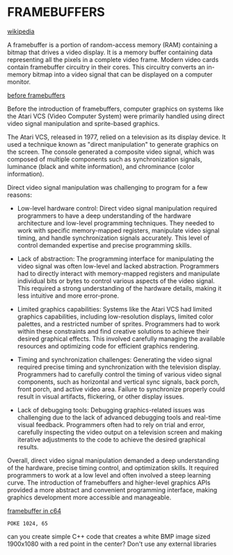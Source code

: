 # FRAMEBUFFERS

[wikipedia](https://en.wikipedia.org/wiki/Framebuffer)

A framebuffer is a portion of random-access memory (RAM) containing a bitmap that drives a video display. It is a memory buffer containing data representing all the pixels in a complete video frame. Modern video cards contain framebuffer circuitry in their cores. This circuitry converts an in-memory bitmap into a video signal that can be displayed on a computer monitor.

[before framebuffers](https://mitpress.mit.edu/9780262539760/racing-the-beam/)

Before the introduction of framebuffers, computer graphics on systems like the Atari VCS (Video Computer System) were primarily handled using direct video signal manipulation and sprite-based graphics.

The Atari VCS, released in 1977, relied on a television as its display device. It used a technique known as "direct manipulation" to generate graphics on the screen. The console generated a composite video signal, which was composed of multiple components such as synchronization signals, luminance (black and white information), and chrominance (color information).

Direct video signal manipulation was challenging to program for a few reasons:

- Low-level hardware control: Direct video signal manipulation required programmers to have a deep understanding of the hardware architecture and low-level programming techniques. They needed to work with specific memory-mapped registers, manipulate video signal timing, and handle synchronization signals accurately. This level of control demanded expertise and precise programming skills.

- Lack of abstraction: The programming interface for manipulating the video signal was often low-level and lacked abstraction. Programmers had to directly interact with memory-mapped registers and manipulate individual bits or bytes to control various aspects of the video signal. This required a strong understanding of the hardware details, making it less intuitive and more error-prone.

- Limited graphics capabilities: Systems like the Atari VCS had limited graphics capabilities, including low-resolution displays, limited color palettes, and a restricted number of sprites. Programmers had to work within these constraints and find creative solutions to achieve their desired graphical effects. This involved carefully managing the available resources and optimizing code for efficient graphics rendering.

- Timing and synchronization challenges: Generating the video signal required precise timing and synchronization with the television display. Programmers had to carefully control the timing of various video signal components, such as horizontal and vertical sync signals, back porch, front porch, and active video area. Failure to synchronize properly could result in visual artifacts, flickering, or other display issues.

- Lack of debugging tools: Debugging graphics-related issues was challenging due to the lack of advanced debugging tools and real-time visual feedback. Programmers often had to rely on trial and error, carefully inspecting the video output on a television screen and making iterative adjustments to the code to achieve the desired graphical results.

Overall, direct video signal manipulation demanded a deep understanding of the hardware, precise timing control, and optimization skills. It required programmers to work at a low level and often involved a steep learning curve. The introduction of framebuffers and higher-level graphics APIs provided a more abstract and convenient programming interface, making graphics development more accessible and manageable.

[framebuffer in c64]()

```
POKE 1024, 65
```



can you create simple C++ code that creates a white BMP image sized 1900x1080 with a red point in the center? Don't use any external libraries

